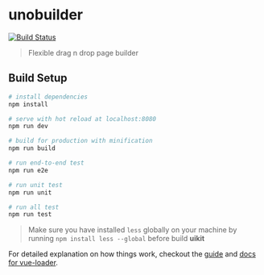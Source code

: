 # unobuilder

 [![Build Status](https://travis-ci.org/djavaweb/unobuilder.svg?branch=develop)](https://travis-ci.org/djavaweb/unobuilder)

> Flexible drag n drop page builder

## Build Setup

``` bash
# install dependencies
npm install

# serve with hot reload at localhost:8080
npm run dev

# build for production with minification
npm run build

# run end-to-end test
npm run e2e

# run unit test
npm run unit

# run all test
npm run test

```

> Make sure you have installed `less` globally on your machine by running `npm install less --global` before build **uikit**

For detailed explanation on how things work, checkout the [guide](http://vuejs-templates.github.io/webpack/) and [docs for vue-loader](http://vuejs.github.io/vue-loader).
